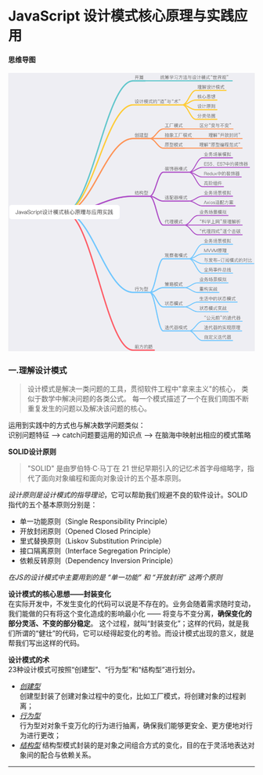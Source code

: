 # JavaScript 设计模式核心原理与实践应用  

#### 思维导图  
<img src="./static/imgae/思维导图.png" width="600">   


### 一.理解设计模式  
>设计模式是解决一类问题的工具，贯彻软件工程中"拿来主义"的核心， 类似于数学中解决问题的各类公式。
每一个模式描述了一个在我们周围不断重复发生的问题以及解决该问题的核心。

运用到实践中的方式也与解决数学问题类似：  
识别问题特征 --\> catch问题要运用的知识点  --\> 在脑海中映射出相应的模式策略  
  

**SOLID设计原则**  
>"SOLID" 是由罗伯特·C·马丁在 21 世纪早期引入的记忆术首字母缩略字，指代了面向对象编程和面向对象设计的五个基本原则。

*设计原则是设计模式的指导理论*，它可以帮助我们规避不良的软件设计。SOLID 指代的五个基本原则分别是：  
- 单一功能原则（Single Responsibility Principle）
- 开放封闭原则（Opened Closed Principle）
- 里式替换原则（Liskov Substitution Principle）
- 接口隔离原则（Interface Segregation Principle）
- 依赖反转原则（Dependency Inversion Principle）  

*在JS的设计模式中主要用到的是 “单一功能” 和 “开放封闭” 这两个原则*

**设计模式的核心思想——封装变化**  
在实际开发中，不发生变化的代码可以说是不存在的。业务会随着需求随时变动，我们能做的只有将这个变化造成的影响最小化 —— 将变与不变分离，**确保变化的部分灵活、不变的部分稳定**。
这个过程，就叫“封装变化”；这样的代码，就是我们所谓的“健壮”的代码，它可以经得起变化的考验。而设计模式出现的意义，就是帮我们写出这样的代码。  


**设计模式的术**  
23种设计模式可按照“创建型”、“行为型”和“结构型”进行划分。  
- *[创建型](https://github.com/Mrlyk/JavaScriptStudy/tree/master/src/Creative/creative.md)*  
创建型封装了创建对象过程中的变化，比如工厂模式，将创建对象的过程剥离；  
- *[行为型](https://github.com/Mrlyk/JavaScriptStudy/tree/master/src/Behavioral/behavioral.md)*  
行为型对对象千变万化的行为进行抽离，确保我们能够更安全、更方便地对行为进行更改；  
- *[结构型](https://github.com/Mrlyk/JavaScriptStudy/tree/master/src/Structural/structural.md)*
结构型模式封装的是对象之间组合方式的变化，目的在于灵活地表达对象间的配合与依赖关系。  

---
